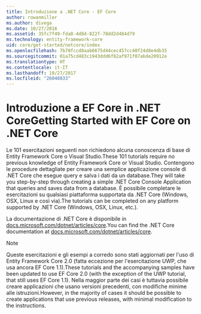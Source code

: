 ```yaml
---
title: Introduzione a .NET Core - EF Core
author: rowanmiller
ms.author: divega
ms.date: 10/27/2016
ms.assetid: 35fc7f49-fda8-4d8d-822f-78dd2d484d79
ms.technology: entity-framework-core
uid: core/get-started/netcore/index
ms.openlocfilehash: 7b70fccd8aab6675d44cec457cc40f24d8e4db35
ms.sourcegitcommit: 01a75cd483c1943ddd6f82af971f07abde20912e
ms.translationtype: HT
ms.contentlocale: it-IT
ms.lasthandoff: 10/27/2017
ms.locfileid: "26048833"
---
```

# <a name="getting-started-with-ef-core-on-net-core"></a><span data-ttu-id="f7241-102">Introduzione a EF Core in .NET Core</span><span class="sxs-lookup"><span data-stu-id="f7241-102">Getting Started with EF Core on .NET Core</span></span>

<span data-ttu-id="f7241-103">Le 101 esercitazioni seguenti non richiedono alcuna conoscenza di base di Entity Framework Core o Visual Studio.</span><span class="sxs-lookup"><span data-stu-id="f7241-103">These 101 tutorials require no previous knowledge of Entity Framework Core or Visual Studio.</span></span> <span data-ttu-id="f7241-104">Contengono le procedure dettagliate per creare una semplice applicazione console di .NET Core che esegue query e salva i dati da un database.</span><span class="sxs-lookup"><span data-stu-id="f7241-104">They will take you step-by-step through creating a simple .NET Core Console Application that queries and saves data from a database.</span></span> <span data-ttu-id="f7241-105">È possibile completare le esercitazioni su qualsiasi piattaforma supportata da .NET Core (Windows, OSX, Linux e così via).</span><span class="sxs-lookup"><span data-stu-id="f7241-105">The tutorials can be completed on any platform supported by .NET Core (Windows, OSX, Linux, etc.).</span></span>

<span data-ttu-id="f7241-106">La documentazione di .NET Core è disponibile in [docs.microsoft.com/dotnet/articles/core](https://docs.microsoft.com/dotnet/articles/core/).</span><span class="sxs-lookup"><span data-stu-id="f7241-106">You can find the .NET Core documentation at [docs.microsoft.com/dotnet/articles/core](https://docs.microsoft.com/dotnet/articles/core/).</span></span>

> [!NOTE]  
> <span data-ttu-id="f7241-107">Queste esercitazioni e gli esempi a corredo sono stati aggiornati per l'uso di Entity Framework Core 2.0 (fatta eccezione per l'esercitazione UWP, che usa ancora EF Core 1.1).</span><span class="sxs-lookup"><span data-stu-id="f7241-107">These tutorials and the accompanying samples have been updated to use EF Core 2.0 (with the exception of the UWP tutorial, that still uses EF Core 1.1).</span></span> <span data-ttu-id="f7241-108">Nella maggior parte dei casi è tuttavia possibile creare applicazioni che usano versioni precedenti, con modifiche minime alle istruzioni.</span><span class="sxs-lookup"><span data-stu-id="f7241-108">However, in the majority of cases it should be possible to create applications that use previous releases, with minimal modification to the instructions.</span></span>
